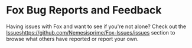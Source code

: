 # Fox Bug Reports and Feedback

Having issues with Fox and want to see if you're not alone? Check out the [Issues](https://github.com/Nemesisprime/Fox-Issues/issues)https://github.com/Nemesisprime/Fox-Issues/issues section to browse what others have reported or report your own.
